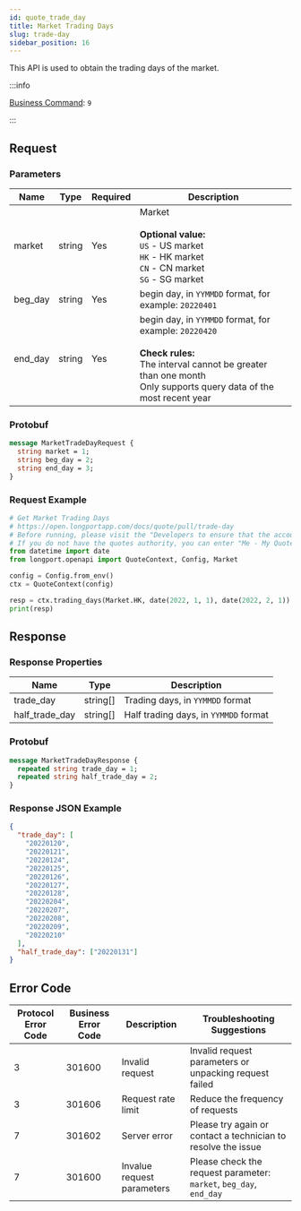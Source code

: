 ```yaml
---
id: quote_trade_day
title: Market Trading Days
slug: trade-day
sidebar_position: 16
---
```


This API is used to obtain the trading days of the market.

<SDKLinks module="quote" klass="QuoteContext" method="trading_days" />

:::info

[Business Command](../../socket/biz-command): `9`

:::

## Request

### Parameters

| Name    | Type   | Required | Description                                                                                                                                                                                 |
| ------- | ------ | -------- | ------------------------------------------------------------------------------------------------------------------------------------------------------------------------------------------- |
| market  | string | Yes      | Market <br /><br />**Optional value:**<br/>`US` - US market<br/>`HK` - HK market<br/>`CN` - CN market<br/>`SG` - SG market                                                                  |
| beg_day | string | Yes      | begin day, in `YYMMDD` format, for example: `20220401`                                                                                                                                      |
| end_day | string | Yes      | begin day, in `YYMMDD` format, for example: `20220420` <br/><br/>**Check rules:**<br/> The interval cannot be greater than one month <br/> Only supports query data of the most recent year |

### Protobuf

```protobuf
message MarketTradeDayRequest {
  string market = 1;
  string beg_day = 2;
  string end_day = 3;
}
```

### Request Example

```python
# Get Market Trading Days
# https://open.longportapp.com/docs/quote/pull/trade-day
# Before running, please visit the "Developers to ensure that the account has the correct quotes authority.
# If you do not have the quotes authority, you can enter "Me - My Quotes - Store" to purchase the authority through the "LongPort" mobile app.
from datetime import date
from longport.openapi import QuoteContext, Config, Market

config = Config.from_env()
ctx = QuoteContext(config)

resp = ctx.trading_days(Market.HK, date(2022, 1, 1), date(2022, 2, 1))
print(resp)
```

## Response

### Response Properties

| Name           | Type     | Description                           |
| -------------- | -------- | ------------------------------------- |
| trade_day      | string[] | Trading days, in `YYMMDD` format      |
| half_trade_day | string[] | Half trading days, in `YYMMDD` format |

### Protobuf

```protobuf
message MarketTradeDayResponse {
  repeated string trade_day = 1;
  repeated string half_trade_day = 2;
}
```

### Response JSON Example

```json
{
  "trade_day": [
    "20220120",
    "20220121",
    "20220124",
    "20220125",
    "20220126",
    "20220127",
    "20220128",
    "20220204",
    "20220207",
    "20220208",
    "20220209",
    "20220210"
  ],
  "half_trade_day": ["20220131"]
}
```

## Error Code

| Protocol Error Code | Business Error Code | Description                | Troubleshooting Suggestions                                        |
| ------------------- | ------------------- | -------------------------- | ------------------------------------------------------------------ |
| 3                   | 301600              | Invalid request            | Invalid request parameters or unpacking request failed             |
| 3                   | 301606              | Request rate limit         | Reduce the frequency of requests                                   |
| 7                   | 301602              | Server error               | Please try again or contact a technician to resolve the issue      |
| 7                   | 301600              | Invalue request parameters | Please check the request parameter: `market`, `beg_day`, `end_day` |
